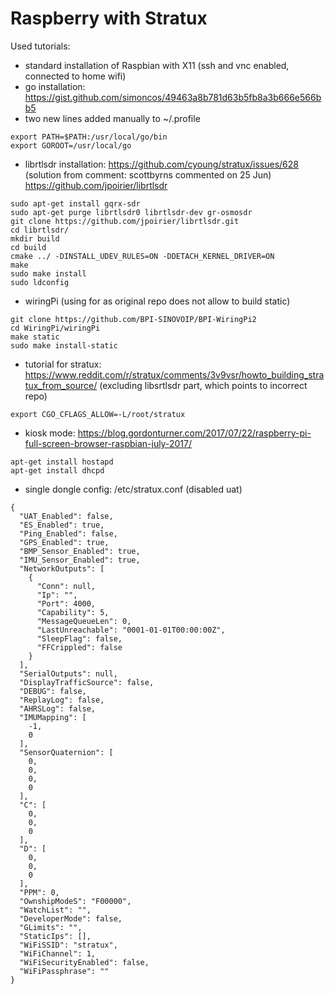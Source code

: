 # Raspberry with Stratux 

Used tutorials:

* standard installation of Raspbian with X11 (ssh and vnc enabled, connected to home wifi)
* go installation: https://gist.github.com/simoncos/49463a8b781d63b5fb8a3b666e566bb5
* two new lines added manually to ~/.profile

```
export PATH=$PATH:/usr/local/go/bin
export GOROOT=/usr/local/go
```

* librtlsdr installation: 
https://github.com/cyoung/stratux/issues/628 (solution from comment: scottbyrns commented on 25 Jun)
https://github.com/jpoirier/librtlsdr
```
sudo apt-get install gqrx-sdr
sudo apt-get purge librtlsdr0 librtlsdr-dev gr-osmosdr
git clone https://github.com/jpoirier/librtlsdr.git
cd librtlsdr/
mkdir build
cd build
cmake ../ -DINSTALL_UDEV_RULES=ON -DDETACH_KERNEL_DRIVER=ON
make
sudo make install
sudo ldconfig
```
* wiringPi (using for as original repo does not allow to build static)

```
git clone https://github.com/BPI-SINOVOIP/BPI-WiringPi2
cd WiringPi/wiringPi 
make static 
sudo make install-static
```


* tutorial for stratux: https://www.reddit.com/r/stratux/comments/3v9vsr/howto_building_stratux_from_source/ (excluding libsrtlsdr part, which points to incorrect repo)
```
export CGO_CFLAGS_ALLOW=-L/root/stratux
```

* kiosk mode: https://blog.gordonturner.com/2017/07/22/raspberry-pi-full-screen-browser-raspbian-july-2017/
```
apt-get install hostapd
apt-get install dhcpd
```

* single dongle config: /etc/stratux.conf (disabled uat)
```
{
  "UAT_Enabled": false,
  "ES_Enabled": true,
  "Ping_Enabled": false,
  "GPS_Enabled": true,
  "BMP_Sensor_Enabled": true,
  "IMU_Sensor_Enabled": true,
  "NetworkOutputs": [
    {
      "Conn": null,
      "Ip": "",
      "Port": 4000,
      "Capability": 5,
      "MessageQueueLen": 0,
      "LastUnreachable": "0001-01-01T00:00:00Z",
      "SleepFlag": false,
      "FFCrippled": false
    }
  ],
  "SerialOutputs": null,
  "DisplayTrafficSource": false,
  "DEBUG": false,
  "ReplayLog": false,
  "AHRSLog": false,
  "IMUMapping": [
    -1,
    0
  ],
  "SensorQuaternion": [
    0,
    0,
    0,
    0
  ],
  "C": [
    0,
    0,
    0
  ],
  "D": [
    0,
    0,
    0
  ],
  "PPM": 0,
  "OwnshipModeS": "F00000",
  "WatchList": "",
  "DeveloperMode": false,
  "GLimits": "",
  "StaticIps": [],
  "WiFiSSID": "stratux",
  "WiFiChannel": 1,
  "WiFiSecurityEnabled": false,
  "WiFiPassphrase": ""
}
```
